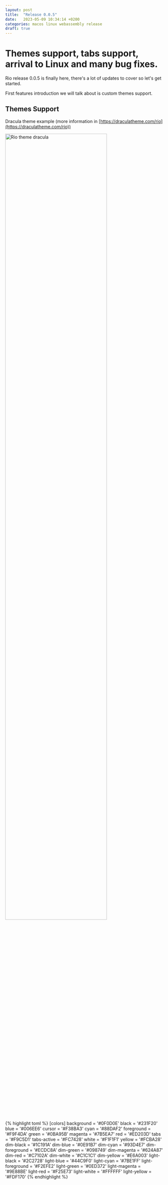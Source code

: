 ```yaml
---
layout: post
title:  "Release 0.0.5"
date:   2023-05-09 10:34:14 +0200
categories: macos linux webassembly release
draft: true
---
```


# Themes support, tabs support, arrival to Linux and many bug fixes.

Rio release 0.0.5 is finally here, there's a lot of updates to cover so let's get started.

First features introduction we will talk about is custom themes support.

## Themes Support

Dracula theme example (more information in [https://draculatheme.com/rio](https://draculatheme.com/rio))

<img src="https://github.com/raphamorim/rio/blob/main/themes/screenshots/dracula.png?raw=true" width="80%" alt="Rio theme dracula" />


{% highlight toml %}
[colors]
background       = '#0F0D0E'
black            = '#231F20'
blue             = '#006EE6'
cursor           = '#F38BA3'
cyan             = '#88DAF2'
foreground       = '#F9F4DA'
green            = '#0BA95B'
magenta          = '#7B5EA7'
red              = '#ED203D'
tabs             = '#F9C5D1'
tabs-active      = '#FC7428'
white            = '#F1F1F1'
yellow           = '#FCBA28'
dim-black        = '#1C191A'
dim-blue         = '#0E91B7'
dim-cyan         = '#93D4E7'
dim-foreground   = '#ECDC8A'
dim-green        = '#098749'
dim-magenta      = '#624A87'
dim-red          = '#C7102A'
dim-white        = '#C1C1C1'
dim-yellow       = '#E6A003'
light-black      = '#2C2728'
light-blue       = '#44C9F0'
light-cyan       = '#7BE1FF'
light-foreground = '#F2EFE2'
light-green      = '#0ED372'
light-magenta    = '#9E88BE'
light-red        = '#F25E73'
light-white      = '#FFFFFF'
light-yellow     = '#FDF170'
{% endhighlight %}
